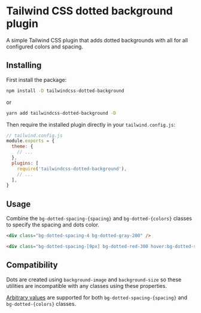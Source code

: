 # Tailwind CSS dotted background plugin

A simple Tailwind CSS plugin that adds dotted backgrounds with all for all configured colors and spacing.

## Installing

First install the package:

```sh
npm install -D tailwindcss-dotted-background
```

or

```sh
yarn add tailwindcss-dotted-background -D
```

Then require the installed plugin directly in your `tailwind.config.js`:

```js
// tailwind.config.js
module.exports = {
  theme: {
    // ...
  },
  plugins: [
    require('tailwindcss-dotted-background'),
    // ...
  ],
}
```

## Usage

Combine the `bg-dotted-spacing-{spacing}` and `bg-dotted-{colors}` classes to specify the spacing and dots color.

```html
<div class="bg-dotted-spacing-4 bg-dotted-gray-200" />

<div class="bg-dotted-spacing-[9px] bg-dotted-red-300 hover:bg-dotted-spacing-2" />
```

## Compatibility

Dots are created using `background-image` and `background-size` so these utilities are incompatible with any classes using these properties.

[Arbitrary values](https://tailwindcss.com/docs/adding-custom-styles#using-arbitrary-values) are supported for both `bg-dotted-spacing-{spacing}` and `bg-dotted-{colors}` classes.
